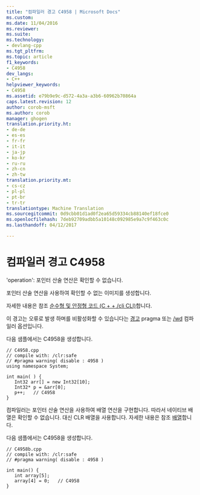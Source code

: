 ```yaml
---
title: "컴파일러 경고 C4958 | Microsoft Docs"
ms.custom: 
ms.date: 11/04/2016
ms.reviewer: 
ms.suite: 
ms.technology:
- devlang-cpp
ms.tgt_pltfrm: 
ms.topic: article
f1_keywords:
- C4958
dev_langs:
- C++
helpviewer_keywords:
- C4958
ms.assetid: e79b9e9c-d572-4a3a-a3b6-60962b70864a
caps.latest.revision: 12
author: corob-msft
ms.author: corob
manager: ghogen
translation.priority.ht:
- de-de
- es-es
- fr-fr
- it-it
- ja-jp
- ko-kr
- ru-ru
- zh-cn
- zh-tw
translation.priority.mt:
- cs-cz
- pl-pl
- pt-br
- tr-tr
translationtype: Machine Translation
ms.sourcegitcommit: 0d9cbb01d1ad0f2ea65d59334cb88140ef18fce0
ms.openlocfilehash: 7deb92709adbb5a10148c092985e9a7c9f463c0c
ms.lasthandoff: 04/12/2017

---
```

# <a name="compiler-warning-c4958"></a>컴파일러 경고 C4958
'operation': 포인터 산술 연산은 확인할 수 없습니다.  
  
 포인터 산술 연산을 사용하여 확인할 수 없는 이미지를 생성합니다.  
  
 자세한 내용은 참조 [순수형 및 안정형 코드 (C + + /cli CLI)](../../dotnet/pure-and-verifiable-code-cpp-cli.md)합니다.  
  
 이 경고는 오류로 발생 하며를 비활성화할 수 있습니다는 [경고](../../preprocessor/warning.md) pragma 또는 [/wd](../../build/reference/compiler-option-warning-level.md) 컴파일러 옵션입니다.  
  
 다음 샘플에서는 C4958을 생성합니다.  
  
```  
// C4958.cpp  
// compile with: /clr:safe  
// #pragma warning( disable : 4958 )  
using namespace System;  
  
int main( ) {  
   Int32 arr[] = new Int32[10];  
   Int32* p = &arr[0];  
   p++;   // C4958  
}  
```  
  
 컴파일러는 포인터 산술 연산을 사용하여 배열 연산을 구현합니다. 따라서 네이티브 배열은 확인할 수 없습니다. 대신 CLR 배열을 사용합니다. 자세한 내용은 참조 [배열](../../windows/arrays-cpp-component-extensions.md)합니다.  
  
 다음 샘플에서는 C4958을 생성합니다.  
  
```  
// C4958b.cpp  
// compile with: /clr:safe  
// #pragma warning( disable : 4958 )  
  
int main() {  
   int array[5];  
   array[4] = 0;   // C4958  
}  
```
